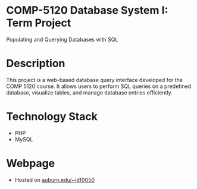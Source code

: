# COMP-5120 Database System I: Term Project
Populating and Querying Databases with SQL

# Description
This project is a web-based database query interface developed for the COMP 5120 course. It allows users to perform SQL queries on a predefined database, visualize tables, and manage database entries efficiently.

# Technology Stack 
- PHP
- MySQL

# Webpage
- Hosted on [auburn.edu/~jdf0050](https://webhome.auburn.edu/~jdf0050/)
